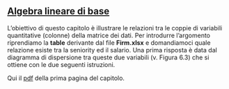 ## [Algebra lineare di base](https://github.com/UniprJRC/DSconMATLAB/tree/main/matlabfiles/capCorrCograd/Pagina1CorrCograd.pdf) ##

L’obiettivo di questo capitolo è illustrare le relazioni tra le coppie di variabili
quantitative (colonne) della matrice dei dati. Per introdurre l’argomento
riprendiamo la **table** derivante dal file **Firm.xlsx** e domandiamoci quale
relazione esiste tra la seniority ed il salario. Una prima risposta è data dal
diagramma di dispersione tra queste due variabili (v. Figura 6.3) che si ottiene
con le due seguenti istruzioni.


Qui il [pdf](https://github.com/UniprJRC/DSconMATLAB/tree/main/matlabfiles/capCorrCograd/Pagina1CorrCograd.pdf) della prima pagina del capitolo.


